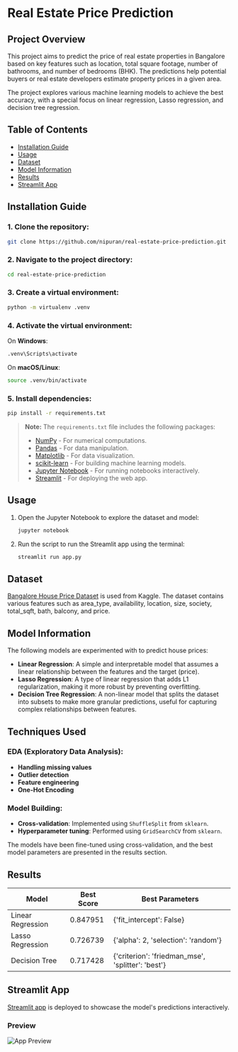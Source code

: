 # Real Estate Price Prediction

## Project Overview

This project aims to predict the price of real estate properties in Bangalore based on key features such as location, total square footage, number of bathrooms, and number of bedrooms (BHK). The predictions help potential buyers or real estate developers estimate property prices in a given area.

The project explores various machine learning models to achieve the best accuracy, with a special focus on linear regression, Lasso regression, and decision tree regression.

## Table of Contents

- [Installation Guide](#installation-guide)
- [Usage](#usage)
- [Dataset](#dataset)
- [Model Information](#model-information)
- [Results](#results)
- [Streamlit App](#streamlit-app)

## Installation Guide

### 1. Clone the repository:
   ```bash
   git clone https://github.com/nipuran/real-estate-price-prediction.git
   ```

### 2. Navigate to the project directory:
   ```bash
   cd real-estate-price-prediction
   ```

### 3. Create a virtual environment:
   ```bash
   python -m virtualenv .venv
   ```

### 4. Activate the virtual environment:
   On **Windows**:
   ```bash
   .venv\Scripts\activate
   ```
   On **macOS/Linux**:
   ```bash
   source .venv/bin/activate
   ```

### 5. Install dependencies:
   ```bash
   pip install -r requirements.txt
   ```

   > **Note:** The `requirements.txt` file includes the following packages:
   > - [NumPy](https://pypi.org/project/numpy/) - For numerical computations.
   > - [Pandas](https://pypi.org/project/pandas/) - For data manipulation.
   > - [Matplotlib](https://pypi.org/project/matplotlib/) - For data visualization.
   > - [scikit-learn](https://pypi.org/project/scikit-learn/) - For building machine learning models.
   > - [Jupyter Notebook](https://pypi.org/project/notebook/) - For running notebooks interactively.
   > - [Streamlit](https://pypi.org/project/streamlit/) - For deploying the web app.

## Usage

1. Open the Jupyter Notebook to explore the dataset and model:
   ```bash
   jupyter notebook
   ```

2. Run the script to run the Streamlit app using the terminal:
   ```bash
   streamlit run app.py
   ```

## Dataset

[Bangalore House Price Dataset](https://www.kaggle.com/datasets/amitabhajoy/bengaluru-house-price-data) is used from Kaggle. The dataset contains various features such as area_type, availability, location, size, society, total_sqft, bath, balcony, and price.

## Model Information

The following models are experimented with to predict house prices:

- **Linear Regression**: A simple and interpretable model that assumes a linear relationship between the features and the target (price).
- **Lasso Regression**: A type of linear regression that adds L1 regularization, making it more robust by preventing overfitting.
- **Decision Tree Regression**: A non-linear model that splits the dataset into subsets to make more granular predictions, useful for capturing complex relationships between features.

## Techniques Used

### EDA (Exploratory Data Analysis):
- **Handling missing values**
- **Outlier detection**
- **Feature engineering**
- **One-Hot Encoding**

### Model Building:
- **Cross-validation**: Implemented using `ShuffleSplit` from `sklearn`.
- **Hyperparameter tuning**: Performed using `GridSearchCV` from `sklearn`.

The models have been fine-tuned using cross-validation, and the best model parameters are presented in the results section.

## Results

| Model              | Best Score | Best Parameters                                |
|--------------------|------------|-----------------------------------------------|
| Linear Regression   | 0.847951   | {'fit_intercept': False}                      |
| Lasso Regression    | 0.726739   | {'alpha': 2, 'selection': 'random'}           |
| Decision Tree       | 0.717428   | {'criterion': 'friedman_mse', 'splitter': 'best'} |


## Streamlit App

[Streamlit app](https://real-estate-price-prediction-nipuran.streamlit.app/) is deployed to showcase the model's predictions interactively.

### Preview

![App Preview]('https://github.com/nipuran/real-estate-price-prediction/blob/main/preview-streamlit-app.jpeg')
